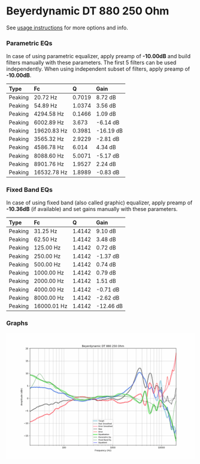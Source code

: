 # Beyerdynamic DT 880 250 Ohm
See [usage instructions](https://github.com/jaakkopasanen/AutoEq#usage) for more options and info.

### Parametric EQs
In case of using parametric equalizer, apply preamp of **-10.00dB** and build filters manually
with these parameters. The first 5 filters can be used independently.
When using independent subset of filters, apply preamp of **-10.00dB**.

| Type    | Fc          |      Q | Gain      |
|:--------|:------------|:-------|:----------|
| Peaking | 20.72 Hz    | 0.7019 | 8.72 dB   |
| Peaking | 54.89 Hz    | 1.0374 | 3.56 dB   |
| Peaking | 4294.58 Hz  | 0.1466 | 1.09 dB   |
| Peaking | 6002.89 Hz  | 3.673  | -6.14 dB  |
| Peaking | 19620.83 Hz | 0.3981 | -16.19 dB |
| Peaking | 3565.32 Hz  | 2.9229 | -2.81 dB  |
| Peaking | 4586.78 Hz  | 6.014  | 4.34 dB   |
| Peaking | 8088.60 Hz  | 5.0071 | -5.17 dB  |
| Peaking | 8901.76 Hz  | 1.9527 | 2.24 dB   |
| Peaking | 16532.78 Hz | 1.8989 | -0.83 dB  |

### Fixed Band EQs
In case of using fixed band (also called graphic) equalizer, apply preamp of **-10.36dB**
(if available) and set gains manually with these parameters.

| Type    | Fc          |      Q | Gain      |
|:--------|:------------|:-------|:----------|
| Peaking | 31.25 Hz    | 1.4142 | 9.10 dB   |
| Peaking | 62.50 Hz    | 1.4142 | 3.48 dB   |
| Peaking | 125.00 Hz   | 1.4142 | 0.72 dB   |
| Peaking | 250.00 Hz   | 1.4142 | -1.37 dB  |
| Peaking | 500.00 Hz   | 1.4142 | 0.74 dB   |
| Peaking | 1000.00 Hz  | 1.4142 | 0.79 dB   |
| Peaking | 2000.00 Hz  | 1.4142 | 1.51 dB   |
| Peaking | 4000.00 Hz  | 1.4142 | -0.71 dB  |
| Peaking | 8000.00 Hz  | 1.4142 | -2.62 dB  |
| Peaking | 16000.01 Hz | 1.4142 | -12.46 dB |

### Graphs
![](./Beyerdynamic%20DT%20880%20250%20Ohm.png)